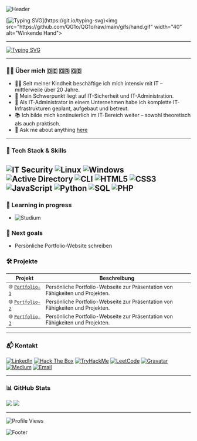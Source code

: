 ![Header](https://capsule-render.vercel.app/api?type=waving&color=672FAE&height=200&section=header&text=Hi%2C%20I'm%20Georgios%20Tertlidis!&fontSize=40&fontColor=87CEFA)

[![Typing SVG](https://readme-typing-svg.demolab.com?font=Robo+Mono&size=30&duration=1&pause=1000&color=87CEFA&vCenter=true&repeat=false&random=true&width=110&lines=Hallo!)](https://git.io/typing-svg)<img src="https://github.com/QG1o/QG1o/raw/main/gifs/hand.gif" width="40" alt="Winkende Hand">

---

[![Typing SVG](https://readme-typing-svg.demolab.com?font=Roboto+Mono+&weight=900&size=35&pause=1000&color=672FAE&vCenter=true&random=true&width=1000&height=100&lines=IT-Administrator+%E2%80%A2+Security+Enthusiast)](https://git.io/typing-svg) 

---

### 👨‍💻 Über mich 🇩🇪 🇬🇷 🇬🇧 

- 🧑‍💻 Seit meiner Kindheit beschäftige ich mich intensiv mit IT – mittlerweile über 20 Jahre.  
- 🔐 Mein Schwerpunkt liegt auf IT-Sicherheit und IT-Administration.  
- 🏢 Als IT-Administrator in einem Unternehmen habe ich komplette IT-Infrastrukturen geplant, aufgebaut und betreut.  
- 📚 Ich bilde mich kontinuierlich im IT-Bereich weiter – sowohl theoretisch als auch praktisch.
- 💬 Ask me about anything [here](https://github.com/QG1o/ask-me/issues/new/choose)
---

### 🧰 Tech Stack & Skills

![IT Security](https://img.shields.io/badge/IT_Security-DC143C?style=plastic&logo=fortinet&logoColor=white)
![Linux](https://img.shields.io/badge/Linux-FCC624?style=plastic&logo=linux&logoColor=black)
![Windows](https://img.shields.io/badge/Windows-0078D6?style=plastic&logo=windows&logoColor=white)
![Active Directory](https://img.shields.io/badge/Active_Directory-003366?style=plastic&logo=microsoft-active-directory&logoColor=white)
![CLI](https://img.shields.io/badge/CLI-000000?style=plastic&logo=gnu-bash&logoColor=white)
![HTML5](https://img.shields.io/badge/HTML5-E44D26?style=plastic&logo=html5&logoColor=white)
![CSS3](https://img.shields.io/badge/CSS3-264DE4?style=plastic&logo=css3&logoColor=white)
![JavaScript](https://img.shields.io/badge/JavaScript-F0DB4F?style=plastic&logo=javascript&logoColor=black)
![Python](https://img.shields.io/badge/Python-3776AB?style=plastic&logo=python&logoColor=yellow)
![SQL](https://img.shields.io/badge/SQL-003B57?style=plastic&logo=sqlite&logoColor=white)
![PHP](https://img.shields.io/badge/PHP-777BB4?style=plastic&logo=php&logoColor=white)
---


### 🎯 Learning in progress

- ![Studium](https://img.shields.io/badge/Wirtschaftsinformatik-Studium-0A66C2?style=plastic&logo=bookstack&logoColor=white)


### 🎯 Next goals

- Persönliche Portfolio-Website schreiben


### 🛠 Projekte

| Projekt                 | Beschreibung                                                  |
|------------------------|--------------------------------------------------------------|
| 🌐 [`Portfolio-1`](https://qg1o.github.io/portfolio1/)          | Persönliche Portfolio-Webseite zur Präsentation von Fähigkeiten und Projekten. |
| 🌐 [`Portfolio-2`](https://qg1o.github.io/portfolio2/)          | Persönliche Portfolio-Webseite zur Präsentation von Fähigkeiten und Projekten. |
| 🌐 [`Portfolio-3`](https://qg1o.netlify.app/)          | Persönliche Portfolio-Webseite zur Präsentation von Fähigkeiten und Projekten. |



---

### 📬 Kontakt

[![LinkedIn](https://img.shields.io/badge/LinkedIn-004182?style=plastic&logo=linkedin&logoColor=white)](https://www.linkedin.com/in/georgiost/)
[![Hack The Box](https://img.shields.io/badge/Hack_The_Box-1A472A?style=plastic&logo=hackthebox&logoColor=white)](https://app.hackthebox.com/profile/1004159)
[![TryHackMe](https://img.shields.io/badge/TryHackMe-9C3B20?style=plastic&logo=tryhackme&logoColor=white)](https://tryhackme.com/p/QG1o)
[![LeetCode](https://img.shields.io/badge/LeetCode-FFA116?style=plastic&logo=leetcode&logoColor=white)](https://leetcode.com/u/QG1o/)
[![Gravatar](https://img.shields.io/badge/Gravatar-4285F4?style=plastic&logo=gravatar&logoColor=white)](https://gravatar.com/qg1o)
[![Medium](https://img.shields.io/badge/Medium-F2F1EC?style=plastic&logo=medium&logoColor=000000)](https://medium.com/@tertlidis) 
[![Email](https://img.shields.io/badge/Email-0078D4?style=plastic&logo=minutemailer&logoColor=white)](mailto:g@mioo.slmail.me)

---
### 📊 GitHub Stats

<div>
  <img src="https://github-readme-stats.vercel.app/api?username=QG1o&show_icons=true&theme=tokyonight&hide_title=true&cache_bust=1721723400" height="180" />
  <img src="https://github-readme-stats.vercel.app/api/top-langs/?username=QG1o&layout=compact&theme=tokyonight&cache_bust=1721723400" height="180" />
</div>


---

![Profile Views](https://komarev.com/ghpvc/?username=QG1o&style=plastic&color=blue)

![Footer](https://capsule-render.vercel.app/api?type=waving&color=672FAE&height=120&section=footer&fontSize=30&fontColor=87CEFA)
